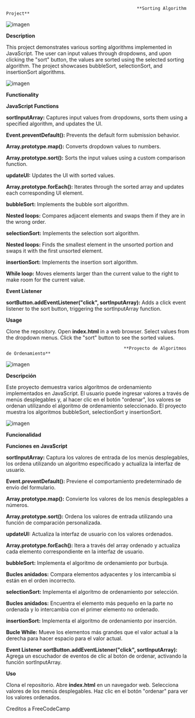                                                       **Sorting Algorithm Project**

![imagen](https://github.com/user-attachments/assets/b586cd49-5ad7-49b2-b954-5a090e99351d)
                                                      

**Description**

This project demonstrates various sorting algorithms implemented in JavaScript. The user can input values through dropdowns, and upon clicking the "sort" button, the values are sorted using the selected sorting algorithm. The project showcases bubbleSort, selectionSort, and insertionSort algorithms.

![imagen](https://github.com/user-attachments/assets/226c4692-21d3-453a-bd54-a5ef95ddfc2e)


**Functionality**

**JavaScript Functions**

**sortInputArray:** Captures input values from dropdowns, sorts them using a specified algorithm, and updates the UI.

**Event.preventDefault():** Prevents the default form submission behavior.

**Array.prototype.map():** Converts dropdown values to numbers.

**Array.prototype.sort():** Sorts the input values using a custom comparison function.

**updateUI:** Updates the UI with sorted values.

**Array.prototype.forEach():** Iterates through the sorted array and updates each corresponding UI element.

**bubbleSort:** Implements the bubble sort algorithm.

**Nested loops:** Compares adjacent elements and swaps them if they are in the wrong order.

**selectionSort:** Implements the selection sort algorithm.

**Nested loops:** Finds the smallest element in the unsorted portion and swaps it with the first unsorted element.

**insertionSort:** Implements the insertion sort algorithm.

**While loop:** Moves elements larger than the current value to the right to make room for the current value.

**Event Listener**

**sortButton.addEventListener("click", sortInputArray):** Adds a click event listener to the sort button, triggering the sortInputArray function.

**Usage**

Clone the repository.
Open **index.html** in a web browser.
Select values from the dropdown menus.
Click the "sort" button to see the sorted values.


                                                 **Proyecto de Algoritmos de Ordenamiento**

![imagen](https://github.com/user-attachments/assets/b586cd49-5ad7-49b2-b954-5a090e99351d)                                                 

**Descripción**

Este proyecto demuestra varios algoritmos de ordenamiento implementados en JavaScript. El usuario puede ingresar valores a través de menús desplegables y, al hacer clic en el botón "ordenar", los valores se ordenan utilizando el algoritmo de ordenamiento seleccionado. El proyecto muestra los algoritmos bubbleSort, selectionSort y insertionSort.

![imagen](https://github.com/user-attachments/assets/226c4692-21d3-453a-bd54-a5ef95ddfc2e)

**Funcionalidad**

**Funciones en JavaScript**

**sortInputArray:** Captura los valores de entrada de los menús desplegables, los ordena utilizando un algoritmo especificado y actualiza la interfaz de usuario.

**Event.preventDefault():** Previene el comportamiento predeterminado de envío del formulario.

**Array.prototype.map():** Convierte los valores de los menús desplegables a números.

**Array.prototype.sort():** Ordena los valores de entrada utilizando una función de comparación personalizada.

**updateUI:** Actualiza la interfaz de usuario con los valores ordenados.

**Array.prototype.forEach():** Itera a través del array ordenado y actualiza cada elemento correspondiente en la interfaz de usuario.

**bubbleSort:** Implementa el algoritmo de ordenamiento por burbuja.

**Bucles anidados:** Compara elementos adyacentes y los intercambia si están en el orden incorrecto.

**selectionSort:** Implementa el algoritmo de ordenamiento por selección.

**Bucles anidados:** Encuentra el elemento más pequeño en la parte no ordenada y lo intercambia con el primer elemento no ordenado.

**insertionSort:** Implementa el algoritmo de ordenamiento por inserción.

**Bucle While:** Mueve los elementos más grandes que el valor actual a la derecha para hacer espacio para el valor actual.

**Event Listener**
**sortButton.addEventListener("click", sortInputArray):** Agrega un escuchador de eventos de clic al botón de ordenar, activando la función sortInputArray.

**Uso**

Clona el repositorio.
Abre **index.html** en un navegador web.
Selecciona valores de los menús desplegables.
Haz clic en el botón "ordenar" para ver los valores ordenados.

Creditos a FreeCodeCamp
